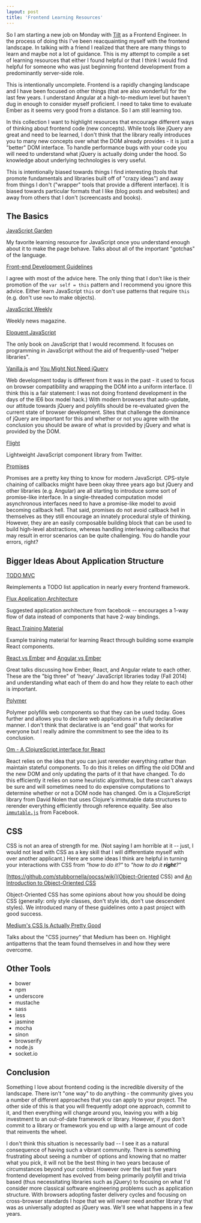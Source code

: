```yaml
---
layout: post
title: 'Frontend Learning Resources'
---
```


So I am starting a new job on Monday with [Tilt](https://tilt.com) as a Frontend Engineer.  In the process of doing this I've been reacquainting myself with the frontend landscape.  In talking with a friend I realized that there are many things to learn and maybe not a lot of guidance.  This is my attempt to compile a set of learning resources that either I found helpful or that I think I would find helpful for someone who was just beginning frontend development from a predominantly server-side role.

This is intentionally uncomplete.  Frontend is a rapidly changing landscape and I have been focused on other things (that are also wonderful) for the last few years.  I understand Angular at a high-to-medium level but haven't dug in enough to consider myself proficient.  I need to take time to evaluate Ember as it seems very good from a distance.  So I am still learning too.

In this collection I want to highlight resources that encourage different ways of thinking about frontend code (new concepts).  While tools like jQuery are great and need to be learned, I don't think that the library really introduces you to many new concepts over what the DOM already provides - it is just a "better" DOM interface.  To handle performance bugs with your code you will need to understand what jQuery is actually doing under the hood.  So knowledge about underlying technologies is very useful.

This is intentionally biased towards things I find interesting (tools that promote fundamentals and libraries built off of "crazy ideas") and away from things I don't ("wrapper" tools that provide a different interface).  It is biased towards particular formats that I like (blog posts and websites) and away from others that I don't (screencasts and books).

## The Basics

[JavaScript Garden](http://bonsaiden.github.io/JavaScript-Garden/)

My favorite learning resource for JavaScript once you understand enough about it to make the page behave.  Talks about all of the important "gotchas" of the language.

[Front-end Development Guidelines](http://taitems.github.io/Front-End-Development-Guidelines/)

I agree with most of the advice here.  The only thing that I don't like is their promotion of the `var self = this` pattern and I recommend you ignore this advice.  Either learn JavaScript `this` or don't use patterns that require `this` (e.g. don't use `new` to make objects).

[JavaScript Weekly](http://javascriptweekly.com/)

Weekly news magazine.

[Eloquent JavaScript](http://eloquentjavascript.net/)

The only book on JavaScript that I would recommend.  It focuses on programming in JavaScript without the aid of frequently-used "helper libraries".

[Vanilla.js](http://vanilla-js.com/) and [You Might Not Need jQuery](http://youmightnotneedjquery.com/)

Web development today is different from it was in the past - it used to focus on browser compatibility and wrapping the DOM into a uniform interface.  (I think this is a fair statement: I was not doing frontend development in the days of the IE6 box model hack.)  With modern browsers that auto-update, our attitude towards jQuery and polyfills should be re-evaluated given the current state of browser development.  Sites that challenge the dominance of jQuery are important for this and whether or not you agree with the conclusion you should be aware of what is provided by jQuery and what is provided by the DOM.

[Flight](https://github.com/flightjs/flight)

Lightweight JavaScript component library from Twitter.

[Promises](http://www.html5rocks.com/en/tutorials/es6/promises/)

Promises are a pretty key thing to know for modern JavaScript.  CPS-style chaining of callbacks might have been okay three years ago but jQuery and other libraries (e.g. Angular) are all starting to introduce some sort of promise-like interface.  In a single-threaded computation model asynchronous interfaces need to have a promise-like model to avoid becoming callback hell.  That said, promises do not avoid callback hell in themselves as they still encourage an innately procedural style of thinking.  However, they are an easily composable building block that can be used to build high-level abstractions, whereas handling interleaving callbacks that may result in error scenarios can be quite challenging.  You do handle your errors, right?

## Bigger Ideas About Application Structure

[TODO MVC](http://todomvc.com/)

Reimplements a TODO list application in nearly every frontend framework.

[Flux Application Architecture](http://facebook.github.io/react/docs/flux-overview.html)

Suggested application architecture from facebook -- encourages a 1-way flow of data instead of components that have 2-way bindings.

[React Training Material](https://github.com/rpflorence/react-training/tree/gh-pages/lessons)

Example training material for learning React through building some example React components.

[React vs Ember](https://docs.google.com/presentation/d/1afMLTCpRxhJpurQ97VBHCZkLbR1TEsRnd3yyxuSQ5YY/edit#slide=id.g380053cce_041) and [Angular vs Ember](https://docs.google.com/presentation/d/1e0z1pT9JuEh8G5DOtib6XFDHK0GUFtrZrU3IfxJynaA/preview#slide=id.g177e4bd2b_0253)

Great talks discussing how Ember, React, and Angular relate to each other.  These are the "big three" of 'heavy' JavaScript libraries today (Fall 2014) and understanding what each of them do and how they relate to each other is important.

[Polymer](http://www.polymer-project.org/)

Polymer polyfills web components so that they can be used today.  Goes further and allows you to declare web applications in a fully declarative manner.  I don't think that declarative is an "end goal" that works for everyone but I really admire the commitment to see the idea to its conclusion.

[Om - A ClojureScript interface for React](https://swannodette.github.io/2013/12/17/the-future-of-javascript-mvcs/)

React relies on the idea that you can just rerender everything rather than maintain stateful components.  To do this it relies on diffing the old DOM and the new DOM and only updating the parts of it that have changed.  To do this efficiently it relies on some heuristic algorithms, but these can't always be sure and will sometimes need to do expensive computations to determine whether or not a DOM node has changed.  Om is a ClojureScript library from David Nolen that uses Clojure's immutable data structures to rerender everything efficiently through reference equality.  See also [`immutable.js`](https://github.com/facebook/immutable-js) from Facebook.

## CSS

CSS is not an area of strength for me.  (Not saying I am horrible at it -- just, I would not lead with CSS as a key skill that I will differentiate myself with over another applicant.)  Here are some ideas I think are helpful in turning your interactions with CSS from *"how to do it?"* to _"how to do it **right**?"_

[https://github.com/stubbornella/oocss/wiki](Object-Oriented CSS) and [An Introduction to Object-Oriented CSS](http://www.smashingmagazine.com/2011/12/12/an-introduction-to-object-oriented-css-oocss/)

Object-Oriented CSS has some opinions about how you should be doing CSS (generally: only style classes, don't style ids, don't use descendent styles).  We introduced many of these guidelines onto a past project with good success.

[Medium's CSS Is Actually Pretty Good](https://medium.com/@fat/mediums-css-is-actually-pretty-fucking-good-b8e2a6c78b06)

Talks about the "CSS journey" that Medium has been on.  Highlight antipatterns that the team found themselves in and how they were overcome.

## Other Tools

* bower
* npm
* underscore
* mustache
* sass
* less
* jasmine
* mocha
* sinon
* browserify
* node.js
* socket.io

## Conclusion

Something I love about frontend coding is the incredible diversity of the landscape.  There isn't "one way" to do anything - the community gives you a number of different approaches that you can apply to your project.  The other side of this is that you will frequently adopt one approach, commit to it, and then everything will change around you, leaving you with a big investment to an out-of-date framework or library.  However, if you don't commit to a library or framework you end up with a large amount of code that reinvents the wheel.

I don't think this situation is necessarily bad -- I see it as a natural consequence of having such a vibrant community.  There is something frustrating about seeing a number of options and knowing that no matter what you pick, it will not be the best thing in two years because of circumstances beyond your control.  However over the last five years frontend development has evolved from being primarily polyfill and trivia based (thus necessitating libraries such as jQuery) to focusing on what I'd consider more classical software engineering problems such as application structure.  With browsers adopting faster delivery cycles and focusing on cross-browser standards I hope that we will never need another library that was as universally adopted as jQuery was.  We'll see what happens in a few years.

